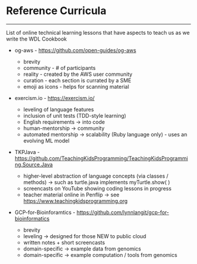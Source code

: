 # Reference Curricula

---

List of online technical learning lessons that have aspects to teach us as we write the WDL Cookbook

* og-aws - https://github.com/open-guides/og-aws
   - brevity
   - community - # of participants
   - reality - created by the AWS user community
   - curation - each section is currated by a SME
   - emoji as icons - helps for scanning material

* exercism.io - https://exercism.io/
   - leveling of language features
   - inclusion of unit tests (TDD-style learning)
   - English requirements -> into code
   - human-mentorship -> community
   - automated mentorship -> scalability (Ruby language only) - uses an evolving ML model
 
* TKPJava - https://github.com/TeachingKidsProgramming/TeachingKidsProgramming.Source.Java  
   - higher-level abstraction of language concepts (via classes / methods) -> such as turtle.java implements myTurtle.show( )
   - screencasts on YouTube showing coding lessons in progress
   - teacher material online in Penflip -> see https://www.teachingkidsprogramming.org
   
* GCP-for-Bioinforamtics - https://github.com/lynnlangit/gcp-for-bioinformatics
  - brevity
  - leveling -> designed for those NEW to public cloud
  - written notes + short screencasts
  - domain-specific -> example data from genomics
  - domain-specific -> example computation / tools from genomics
